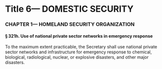 
# Title 6— DOMESTIC SECURITY
### CHAPTER 1— HOMELAND SECURITY ORGANIZATION
#### § 321h. Use of national private sector networks in emergency response

To the maximum extent practicable, the Secretary shall use national private sector networks and infrastructure for emergency response to chemical, biological, radiological, nuclear, or explosive disasters, and other major disasters.
